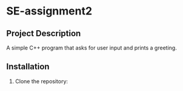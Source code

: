 # SE-assignment2

## Project Description
A simple C++ program that asks for user input and prints a greeting.

## Installation
1. Clone the repository:
 
